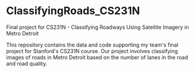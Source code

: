# ClassifyingRoads_CS231N
Final project for CS231N - Classifying Roadways Using Satellite Imagery in Metro Detroit

This repository contains the data and code supporting my team's final project for Stanford's CS231N course. 
Our project involves classifying images of roads in Metro Detroit based on the number of lanes in the road
and road quality. 
